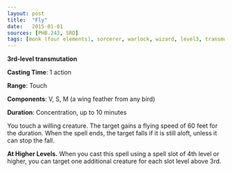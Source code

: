```yaml
---
layout: post
title:  "Fly"
date:   2015-01-01
sources: [PHB.243, SRD]
tags: [monk (four elements), sorcerer, warlock, wizard, level3, transmutation]
---
```


**3rd-level transmutation**

**Casting Time**: 1 action

**Range**: Touch

**Components**: V, S, M (a wing feather from any bird)

**Duration**: Concentration, up to 10 minutes

You touch a willing creature. The target gains a flying speed of 60 feet for the duration. When the spell ends, the target falls if it is still aloft, unless it can stop the fall.

**At Higher Levels.** When you cast this spell using a spell slot of 4th level or higher, you can target one additional creature for each slot level above 3rd.
